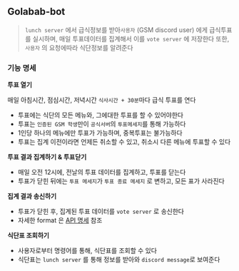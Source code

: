 ## Golabab-bot

> `lunch server` 에서 급식정보를 받아`사용자` (GSM discord user) 에게 급식투표를 실시하며,
매일 투표데이터를 집계해서 이를 `vote server` 에 저장한다
또한, `사용자` 의 요청에따라 식단정보를 알려준다

### 기능 명세

**투표 열기**

매일 아침시간, 점심시간, 저녁시간 `식사시간 + 30분`마다 급식 투표를 연다

- 투표에는 식단의 모든 메뉴와, 그에대한 투표를 할 수 있어야한다
- 투표는 `인증된 GSM 학생`만이 `공식서버`의  `투표메세지`를 통해 가능하다
- 1인당 하나의 메뉴에만 투표가 가능하며, 중복투표는 불가능하다
- 투표는 집계 이전이라면 언제든 취소할 수 있고, 취소시 다른 메뉴에 투표할 수 있다

**투표 결과 집계하기 & 투표닫기**

- 매일 오전 12시에, 전날의 투표 데이터를 집계하고, 투표를 닫는다
- 투표가 닫힌 뒤에는 `투표 메세지`가 `투표 종료 메세지` 로 변하고, 모든 표가 사라진다

**집계 결과 송신하기**

- 투표가 닫힌 후, 집계된 투표 데이터를 `vote server` 로 송신한다
- 자세한 format 은 [API 명세](https://www.notion.so/a7b7e82b1a1148de8c24f8f4e6391d6a) 참조

**식단표 조회하기**

- 사용자로부터 명령어를 통해, 식단표를 조회할 수 있다
- 식단표는 `lunch server` 를 통해 정보를 받아와 `discord message`로 보여준다
